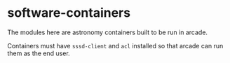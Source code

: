 # software-containers
The modules here are astronomy containers built to be run in arcade.

Containers must have `sssd-client` and `acl` installed so that arcade can run them as the end user.
